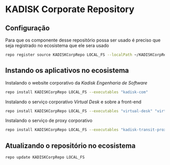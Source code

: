 # KADISK Corporate Repository

## Configuração
Para que os componente desse repositório possa ser usado é preciso que seja registrado no ecosistema que ele sera usado
 ```bash
repo register source KADISKCorpRepo LOCAL_FS --localPath ~/KADISKCorpRepo
 ```


## Instando os aplicativos no ecosistema
Instalando o website corporativo da *Kadisk Engenharia de Software*
```bash
repo install KADISKCorpRepo LOCAL_FS --executables "kadisk-com"
```

Instalando o serviço corporativo *Virtual Desk* e sobre a front-end
```bash
repo install KADISKCorpRepo LOCAL_FS --executables "virtual-desk" "virtual-desk-gui"
```

Instalando o serviço de proxy corporativo
```bash
repo install KADISKCorpRepo LOCAL_FS --executables "kadisk-transit-proxy" "kadisk-domain-router-proxy"
```

## Atualizando o repositório no ecosistema

```bash
repo update KADISKCorpRepo LOCAL_FS
```